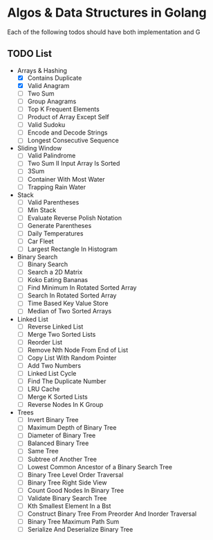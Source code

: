 # Algos & Data Structures in Golang

Each of the following todos should have both implementation and G

## TODO List

- Arrays & Hashing
    - [x] Contains Duplicate
    - [x] Valid Anagram
    - [ ] Two Sum
    - [ ] Group Anagrams
    - [ ] Top K Frequent Elements
    - [ ] Product of Array Except Self
    - [ ] Valid Sudoku	
    - [ ] Encode and Decode Strings   	
    - [ ] Longest Consecutive Sequence
- Sliding Window
    - [ ] Valid Palindrome	
    - [ ] Two Sum II Input Array Is Sorted	
    - [ ] 3Sum	
    - [ ] Container With Most Water	
    - [ ] Trapping Rain Water
- Stack
    - [ ] Valid Parentheses	
    - [ ] Min Stack	
    - [ ] Evaluate Reverse Polish Notation	
    - [ ] Generate Parentheses	
    - [ ] Daily Temperatures	
    - [ ] Car Fleet	
    - [ ] Largest Rectangle In Histogram
- Binary Search
    - [ ] Binary Search	
    - [ ] Search a 2D Matrix	
    - [ ] Koko Eating Bananas	
    - [ ] Find Minimum In Rotated Sorted Array	
    - [ ] Search In Rotated Sorted Array	
    - [ ] Time Based Key Value Store	
    - [ ] Median of Two Sorted Arrays
- Linked List
    - [ ] Reverse Linked List	
    - [ ] Merge Two Sorted Lists	
    - [ ] Reorder List	
    - [ ] Remove Nth Node From End of List	
    - [ ] Copy List With Random Pointer	
    - [ ] Add Two Numbers	
    - [ ] Linked List Cycle	
    - [ ] Find The Duplicate Number	
    - [ ] LRU Cache	
    - [ ] Merge K Sorted Lists	
    - [ ] Reverse Nodes In K Group
- Trees
    - [ ] Invert Binary Tree	
    - [ ] Maximum Depth of Binary Tree	
    - [ ] Diameter of Binary Tree	
    - [ ] Balanced Binary Tree	
    - [ ] Same Tree	
    - [ ] Subtree of Another Tree	
    - [ ] Lowest Common Ancestor of a Binary Search Tree	
    - [ ] Binary Tree Level Order Traversal	
    - [ ] Binary Tree Right Side View	
    - [ ] Count Good Nodes In Binary Tree	
    - [ ] Validate Binary Search Tree	
    - [ ] Kth Smallest Element In a Bst	
    - [ ] Construct Binary Tree From Preorder And Inorder Traversal	
    - [ ] Binary Tree Maximum Path Sum	
    - [ ] Serialize And Deserialize Binary Tree
